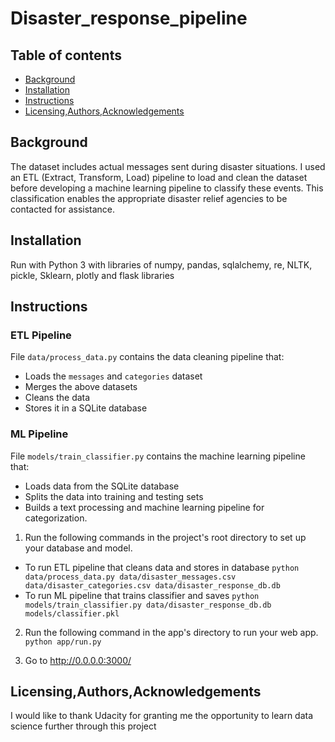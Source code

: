 # Disaster_response_pipeline

## Table of contents
- [Background](#Background)
- [Installation](#Installation)
- [Instructions](#Instructions)
- [Licensing,Authors,Acknowledgements](#Licensing,Authors,Acknowledgements)

## Background
The dataset includes actual messages sent during disaster situations. I used an ETL (Extract, Transform, Load) pipeline to load and clean the dataset before developing a machine learning pipeline to classify these events. This classification enables the appropriate disaster relief agencies to be contacted for assistance.

## Installation
Run with Python 3 with libraries of numpy, pandas, sqlalchemy, re, NLTK, pickle, Sklearn, plotly and flask libraries

## Instructions

### ETL Pipeline
File `data/process_data.py` contains the data cleaning pipeline that:

- Loads the `messages` and `categories` dataset
- Merges the above datasets
- Cleans the data
- Stores it in a SQLite database

### ML Pipeline
File `models/train_classifier.py` contains the machine learning pipeline that:

- Loads data from the SQLite database
- Splits the data into training and testing sets
- Builds a text processing and machine learning pipeline for categorization.


1. Run the following commands in the project's root directory to set up your database and model.

 - To run ETL pipeline that cleans data and stores in database  `python data/process_data.py data/disaster_messages.csv data/disaster_categories.csv data/disaster_response_db.db`
 - To run ML pipeline that trains classifier and saves  `python models/train_classifier.py data/disaster_response_db.db models/classifier.pkl`
 
2. Run the following command in the app's directory to run your web app. `python app/run.py`

3. Go to http://0.0.0.0:3000/

## Licensing,Authors,Acknowledgements
I would like to thank Udacity for granting me the opportunity to learn data science further through this project
